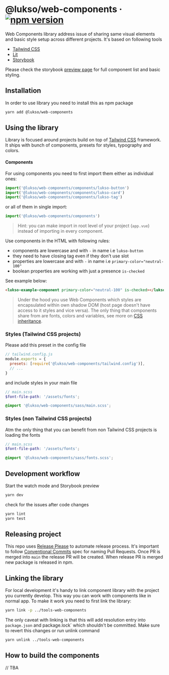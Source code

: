 # @lukso/web-components &middot; [![npm version](https://img.shields.io/npm/v/@lukso/web-components.svg?style=flat)](https://www.npmjs.com/package/@lukso/web-components)

Web Components library address issue of sharing same visual elements and basic style setup across different projects. It's based on following tools

- [Tailwind CSS](https://tailwindcss.com/)
- [Lit](https://lit.dev/)
- [Storybook](https://storybook.js.org/)

Please check the storybook [preview page](https://tools-web-components.pages.dev/) for full component list and basic styling.

## Installation

In order to use library you need to install this as npm package

```sh
yarn add @lukso/web-components
```

## Using the library

Library is focused around projects build on top of [Tailwind CSS](https://tailwindcss.com/) framework. It ships with bunch of components, presets for styles, typography and colors.

#### Components

For using components you need to first import them either as individual ones:

```js
import('@lukso/web-components/components/lukso-button')
import('@lukso/web-components/components/lukso-card')
import('@lukso/web-components/components/lukso-tag')
```

or all of them in single import:

```js
import('@lukso/web-components/components')
```

> Hint: you can make import in root level of your project (`app.vue`) instead of importing in every component.

Use components in the HTML with following rules:

- components are lowercase and with `-` in name i.e `lukso-button`
- they need to have closing tag even if they don't use slot
- properties are lowercase and with `-` in name i.e `primary-color="neutral-100"`
- boolean properties are working with just a presence `is-checked`

See example below:

```html
<lukso-example-component primary-color="neutral-100" is-checked></lukso-button>
```

> Under the hood you use Web Components which styles are encapsulated within own shadow DOM (host page doesn't have access to it styles and vice versa). The only thing that components share from are fonts, colors and variables, see more on [CSS inheritance](https://lit.dev/docs/components/styles/#inheritance).

### Styles (Tailwind CSS projects)

Please add this preset in the config file

```js
// tailwind.config.js
module.exports = {
  presets: [require('@lukso/web-components/tailwind.config')],
  // ...
}
```

and include styles in your main file

```scss
// main.scss
$font-file-path: '/assets/fonts';

@import '@lukso/web-components/sass/main.scss';
```

### Styles (non Tailwind CSS projects)

Atm the only thing that you can benefit from non Tailwind CSS projects is loading the fonts

```scss
// main.scss
$font-file-path: '/assets/fonts';

@import '@lukso/web-components/sass/fonts.scss';
```

## Development workflow

Start the watch mode and Storybook preview

```sh
yarn dev
```

check for the issues after code changes

```sh
yarn lint
yarn test
```

## Releasing project

This repo uses [Release Please](https://github.com/googleapis/release-please) to automate release process. It's important to follow [Conventional Commits](https://www.conventionalcommits.org/) spec for naming Pull Requests. Once PR is merged into `main` the release PR will be created. When release PR is merged new package is released in npm.

## Linking the library

For local development it's handy to link component library with the project you currently develop. This way you can work with components like in normal app. To make it work you need to first link the library:

```sh
yarn link -p ../tools-web-components
```

The only caveat with linking is that this will add resolution entry into `package.json` and package.lock` which shouldn't be committed. Make sure to revert this changes or run unlink command

```sh
yarn unlink ../tools-web-components
```

## How to build the components

// TBA
